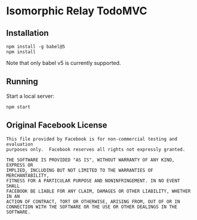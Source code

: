 # Isomorphic Relay TodoMVC

## Installation

```
npm install -g babel@5
npm install
```
Note that only babel v5 is currently supported.

## Running

Start a local server:

```
npm start
```

## Original Facebook License

    This file provided by Facebook is for non-commercial testing and evaluation
    purposes only.  Facebook reserves all rights not expressly granted.

    THE SOFTWARE IS PROVIDED "AS IS", WITHOUT WARRANTY OF ANY KIND, EXPRESS OR
    IMPLIED, INCLUDING BUT NOT LIMITED TO THE WARRANTIES OF MERCHANTABILITY,
    FITNESS FOR A PARTICULAR PURPOSE AND NONINFRINGEMENT. IN NO EVENT SHALL
    FACEBOOK BE LIABLE FOR ANY CLAIM, DAMAGES OR OTHER LIABILITY, WHETHER IN AN
    ACTION OF CONTRACT, TORT OR OTHERWISE, ARISING FROM, OUT OF OR IN
    CONNECTION WITH THE SOFTWARE OR THE USE OR OTHER DEALINGS IN THE SOFTWARE.
